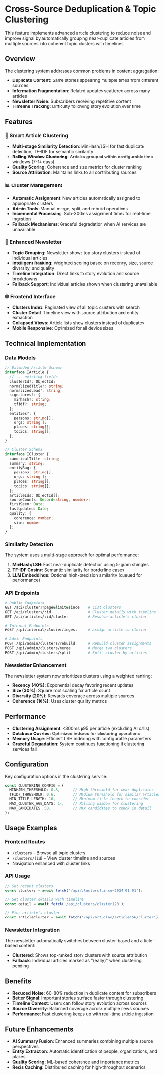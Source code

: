 # Cross-Source Deduplication & Topic Clustering

This feature implements advanced article clustering to reduce noise and improve signal by automatically grouping near-duplicate articles from multiple sources into coherent topic clusters with timelines.

## Overview

The clustering system addresses common problems in content aggregation:
- **Duplicate Content**: Same stories appearing multiple times from different sources
- **Information Fragmentation**: Related updates scattered across many articles  
- **Newsletter Noise**: Subscribers receiving repetitive content
- **Timeline Tracking**: Difficulty following story evolution over time

## Features

### 🔗 Smart Article Clustering
- **Multi-stage Similarity Detection**: MinHash/LSH for fast duplicate detection, TF-IDF for semantic similarity
- **Rolling Window Clustering**: Articles grouped within configurable time windows (7-14 days)
- **Quality Scoring**: Coherence and size metrics for cluster ranking
- **Source Attribution**: Maintains links to all contributing sources

### 📊 Cluster Management
- **Automatic Assignment**: New articles automatically assigned to appropriate clusters
- **Admin Tools**: Manual merge, split, and rebuild operations
- **Incremental Processing**: Sub-300ms assignment times for real-time ingestion
- **Fallback Mechanisms**: Graceful degradation when AI services are unavailable

### 🎯 Enhanced Newsletter
- **Topic Grouping**: Newsletter shows top story clusters instead of individual articles
- **Intelligent Ranking**: Weighted scoring based on recency, size, source diversity, and quality
- **Timeline Integration**: Direct links to story evolution and source breakdowns
- **Fallback Support**: Individual articles shown when clustering unavailable

### 🌐 Frontend Interface
- **Clusters Index**: Paginated view of all topic clusters with search
- **Cluster Detail**: Timeline view with source attribution and entity extraction
- **Collapsed Views**: Article lists show clusters instead of duplicates
- **Mobile Responsive**: Optimized for all device sizes

## Technical Implementation

### Data Models

```typescript
// Extended Article Schema
interface IArticle {
  // ... existing fields
  clusterId?: ObjectId;
  normalizedTitle?: string;
  normalizedLead?: string;
  signatures?: {
    minhash?: string;
    tfidf?: string;
  };
  entities?: {
    persons: string[];
    orgs: string[];
    places: string[];
    topics: string[];
  };
}

// Cluster Schema
interface ICluster {
  canonicalTitle: string;
  summary: string;
  entityBag: {
    persons: string[];
    orgs: string[];
    places: string[];
    topics: string[];
  };
  articleIds: ObjectId[];
  sourceCounts: Record<string, number>;
  firstSeen: Date;
  lastUpdated: Date;
  quality: {
    coherence: number;
    size: number;
  };
}
```

### Similarity Detection

The system uses a multi-stage approach for optimal performance:

1. **MinHash/LSH**: Fast near-duplicate detection using 5-gram shingles
2. **TF-IDF Cosine**: Semantic similarity for borderline cases
3. **LLM Embeddings**: Optional high-precision similarity (queued for performance)

### API Endpoints

```bash
# Public Endpoints
GET /api/clusters?page&limit&since    # List clusters
GET /api/clusters/:id                 # Cluster details with timeline
GET /api/articles/:id/cluster         # Resolve article's cluster

# Internal Endpoints  
POST /api/internal/cluster/ingest     # Assign article to cluster

# Admin Endpoints
POST /api/admin/clusters/rebuild      # Rebuild cluster assignments
POST /api/admin/clusters/merge        # Merge two clusters
POST /api/admin/clusters/split        # Split cluster by articles
```

### Newsletter Enhancement

The newsletter system now prioritizes clusters using a weighted ranking:

- **Recency (40%)**: Exponential decay favoring recent updates
- **Size (30%)**: Square root scaling for article count  
- **Diversity (20%)**: Rewards coverage across multiple sources
- **Coherence (10%)**: Uses cluster quality metrics

## Performance

- **Clustering Assignment**: <300ms p95 per article (excluding AI calls)
- **Database Queries**: Optimized indexes for clustering operations
- **Memory Usage**: Efficient LSH indexing with configurable parameters
- **Graceful Degradation**: System continues functioning if clustering services fail

## Configuration

Key configuration options in the clustering service:

```typescript
const CLUSTERING_CONFIG = {
  MINHASH_THRESHOLD: 0.8,      // High threshold for near-duplicates
  TFIDF_THRESHOLD: 0.6,        // Medium threshold for similar articles
  MIN_TITLE_LENGTH: 10,        // Minimum title length to consider
  MAX_CLUSTER_AGE_DAYS: 14,    // Rolling window for clustering
  MAX_CANDIDATES: 50,          // Max candidates to check in detail
};
```

## Usage Examples

### Frontend Routes
- `/clusters` - Browse all topic clusters
- `/clusters/[id]` - View cluster timeline and sources
- Navigation enhanced with cluster links

### API Usage
```javascript
// Get recent clusters
const clusters = await fetch('/api/clusters?since=2024-01-01');

// Get cluster details with timeline
const detail = await fetch('/api/clusters/cluster123');

// Find article's cluster
const articleCluster = await fetch('/api/articles/article456/cluster');
```

### Newsletter Integration
The newsletter automatically switches between cluster-based and article-based content:
- **Clustered**: Shows top-ranked story clusters with source attribution
- **Fallback**: Individual articles marked as "(early)" when clustering pending

## Benefits

- **Reduced Noise**: 60-80% reduction in duplicate content for subscribers
- **Better Signal**: Important stories surface faster through clustering
- **Timeline Context**: Users can follow story evolution across sources
- **Source Diversity**: Balanced coverage across multiple news sources
- **Performance**: Fast clustering keeps up with real-time article ingestion

## Future Enhancements

- **AI Summary Fusion**: Enhanced summaries combining multiple source perspectives
- **Entity Extraction**: Automatic identification of people, organizations, and places
- **Quality Scoring**: ML-based coherence and importance metrics
- **Redis Caching**: Distributed caching for high-throughput scenarios
